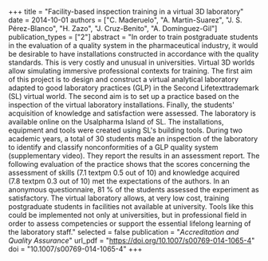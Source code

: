 +++
title = "Facility-based inspection training in a virtual 3D laboratory"
date = 2014-10-01
authors = ["C. Maderuelo", "A. Martin-Suarez", "J. S. Pérez-Blanco", "H. Zazo", "J. Cruz-Benito", "A. Domínguez-Gil"]
publication_types = ["2"]
abstract = "In order to train postgraduate students in the evaluation of a quality system in the pharmaceutical industry, it would be desirable to have installations constructed in accordance with the quality standards. This is very costly and unusual in universities. Virtual 3D worlds allow simulating immersive professional contexts for training. The first aim of this project is to design and construct a virtual analytical laboratory adapted to good laboratory practices (GLP) in the Second Lifetexttrademark (SL) virtual world. The second aim is to set up a practice based on the inspection of the virtual laboratory installations. Finally, the students' acquisition of knowledge and satisfaction were assessed. The laboratory is available online on the Usalpharma Island of SL. The installations, equipment and tools were created using SL's building tools. During two academic years, a total of 30 students made an inspection of the laboratory to identify and classify nonconformities of a GLP quality system (supplementary video). They report the results in an assessment report. The following evaluation of the practice shows that the scores concerning the assessment of skills (7.1 textpm 0.5 out of 10) and knowledge acquired (7.8 textpm 0.3 out of 10) met the expectations of the authors. In an anonymous questionnaire, 81 % of the students assessed the experiment as satisfactory. The virtual laboratory allows, at very low cost, training postgraduate students in facilities not available at university. Tools like this could be implemented not only at universities, but in professional field in order to assess competencies or support the essential lifelong learning of the laboratory staff."
selected = false
publication = "*Accreditation and Quality Assurance*"
url_pdf = "https://doi.org/10.1007/s00769-014-1065-4"
doi = "10.1007/s00769-014-1065-4"
+++

